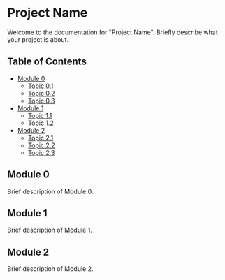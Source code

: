 # Project Name

Welcome to the documentation for "Project Name". Briefly describe what your project is about.

## Table of Contents

- [Module 0](#module-0)
  - [Topic 0.1](Module%200/lab0.md)
  - [Topic 0.2](Module%200/lab1.md)
  - [Topic 0.3](Module%200/lab2.md)
- [Module 1](#module-1)
  - [Topic 1.1](Module%201/lab0.md)
  - [Topic 1.2](Module%201/lab1.md)
- [Module 2](#module-2)
  - [Topic 2.1](Module%202/lab0.md)
  - [Topic 2.2](Module%202/lab1.md)
  - [Topic 2.3](Module%202/lab2.md)

## Module 0

Brief description of Module 0.

## Module 1

Brief description of Module 1.

## Module 2

Brief description of Module 2.

